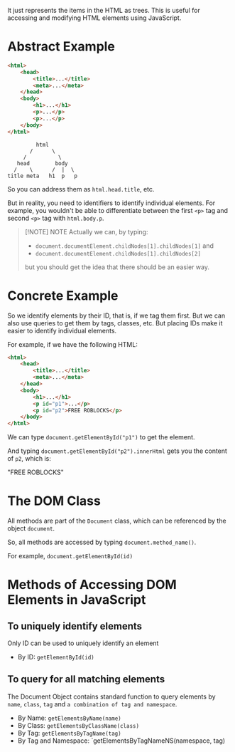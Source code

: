 It just represents the items in the HTML as trees. This is useful for accessing and modifying HTML elements using JavaScript.
# Abstract Example
```HTML
<html>
	<head>
		<title>...</title>
		<meta>...</meta>
	</head>
	<body>
		<h1>...</h1>
		<p>...</p>
		<p>...</p>
	</body>
</html>
```

```
         html
       /      \
     /          \
   head        body
  /    \      /  |  \
title meta   h1  p   p
```

So you can address them as `html.head.title`, etc.

But in reality, you need to identifiers to identify individual elements. For example, you wouldn't be able to differentiate between the first `<p>` tag and second `<p>` tag with `html.body.p`.

> [!NOTE] NOTE
> Actually we can, by typing:
> - `document.documentElement.childNodes[1].childNodes[1]` and
> - `document.documentElement.childNodes[1].childNodes[2]`
> 
> but you should get the idea that there should be an easier way.
# Concrete Example
So we identify elements by their ID, that is, if we tag them first. But we can also use queries to get them by tags, classes, etc. But placing IDs make it easier to identify individual elements.

For example, if we have the following HTML:
```HTML
<html>
	<head>
		<title>...</title>
		<meta>...</meta>
	</head>
	<body>
		<h1>...</h1>
		<p id="p1">...</p>
		<p id="p2">FREE ROBLOCKS</p>
	</body>
</html>
```

We can type `document.getElementById("p1")` to get the element.

And typing `document.getElementById("p2").innerHtml` gets you the content of `p2`, which is:

"FREE ROBLOCKS"
# The DOM Class
All methods are part of the `Document` class, which can be referenced by the object `document`.

So, all methods are accessed by typing `document.method_name()`.

For example, `document.getElementById(id)`
# Methods of Accessing DOM Elements in JavaScript
## To uniquely identify elements
Only ID can be used to uniquely identify an element

- By ID: `getElementById(id)`
## To query for all matching elements
The Document Object contains standard function to query elements by `name`, `class`, `tag` and `a combination of tag and namespace`.

- By Name: `getElementsByName(name)`
- By Class: `getElementsByClassName(class)`
- By Tag: `getElementsByTagName(tag)`
- By Tag and Namespace: `getElementsByTagNameNS(namespace, tag)


